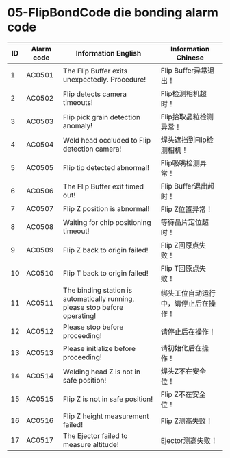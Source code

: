 # 05-FlipBondCode die bonding alarm code

| ID   | Alarm code | Information  English                                         | Information  Chinese                 |
| ---- | ---------- | ------------------------------------------------------------ | ------------------------------------ |
| 1    | AC0501     | The Flip Buffer exits unexpectedly. Procedure!               | Flip Buffer异常退出！                |
| 2    | AC0502     | Flip detects camera timeouts!                                | Flip检测相机超时！                   |
| 3    | AC0503     | Flip pick grain detection anomaly!                           | Flip拾取晶粒检测异常！               |
| 4    | AC0504     | Weld head occluded to Flip detection camera!                 | 焊头遮挡到Flip检测相机！             |
| 5    | AC0505     | Flip tip detected abnormal!                                  | Flip吸嘴检测异常！                   |
| 6    | AC0506     | The Flip Buffer exit timed out!                              | Flip Buffer退出超时！                |
| 7    | AC0507     | Flip Z position is abnormal!                                 | Flip Z位置异常！                     |
| 8    | AC0508     | Waiting for chip positioning timeout!                        | 等待晶片定位超时！                   |
| 9    | AC0509     | Flip Z back to origin failed!                                | Flip Z回原点失败！                   |
| 10   | AC0510     | Flip T back to origin failed!                                | Flip T回原点失败！                   |
| 11   | AC0511     | The binding station is automatically running, please stop before operating! | 绑头工位自动运行中，请停止后在操作！ |
| 12   | AC0512     | Please stop before proceeding!                               | 请停止后在操作！                     |
| 13   | AC0513     | Please initialize before proceeding!                         | 请初始化后在操作！                   |
| 14   | AC0514     | Welding head Z is not in safe position!                      | 焊头Z不在安全位！                    |
| 15   | AC0515     | Flip Z is not in safe position!                              | Flip Z不在安全位！                   |
| 16   | AC0516     | Flip Z height measurement failed!                            | Flip Z测高失败！                     |
| 17   | AC0517     | The Ejector failed to measure altitude!                      | Ejector测高失败！                    |